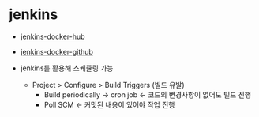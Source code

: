 # jenkins

- [jenkins-docker-hub](https://hub.docker.com/r/jenkins/jenkins)
- [jenkins-docker-github](https://github.com/jenkinsci/docker)


- jenkins를 활용해 스케쥴링 가능
  - Project > Configure > Build Triggers (빌드 유발)
    - Build periodically -> cron job <- 코드의 변경사항이 없어도 빌드 진행
    - Poll SCM <- 커밋된 내용이 있어야 작업 진행